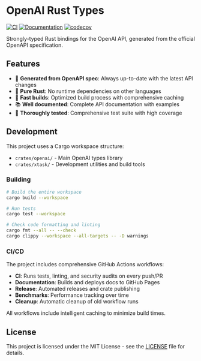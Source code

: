 # OpenAI Rust Types

[![CI](https://github.com/your-org/openai-rust-types/workflows/CI/badge.svg)](https://github.com/your-org/openai-rust-types/actions)
[![Documentation](https://github.com/your-org/openai-rust-types/workflows/Documentation/badge.svg)](https://github.com/your-org/openai-rust-types/actions)
[![codecov](https://codecov.io/gh/your-org/openai-rust-types/branch/main/graph/badge.svg)](https://codecov.io/gh/your-org/openai-rust-types)

Strongly-typed Rust bindings for the OpenAI API, generated from the official OpenAPI specification.

## Features

- 🔧 **Generated from OpenAPI spec**: Always up-to-date with the latest API changes
- 🦀 **Pure Rust**: No runtime dependencies on other languages
- 🚀 **Fast builds**: Optimized build process with comprehensive caching
- 📚 **Well documented**: Complete API documentation with examples
- 🧪 **Thoroughly tested**: Comprehensive test suite with high coverage

## Development

This project uses a Cargo workspace structure:

- `crates/openai/` - Main OpenAI types library
- `crates/xtask/` - Development utilities and build tools

### Building

```bash
# Build the entire workspace
cargo build --workspace

# Run tests
cargo test --workspace

# Check code formatting and linting
cargo fmt --all -- --check
cargo clippy --workspace --all-targets -- -D warnings
```

### CI/CD

The project includes comprehensive GitHub Actions workflows:

- **CI**: Runs tests, linting, and security audits on every push/PR
- **Documentation**: Builds and deploys docs to GitHub Pages
- **Release**: Automated releases and crate publishing
- **Benchmarks**: Performance tracking over time
- **Cleanup**: Automatic cleanup of old workflow runs

All workflows include intelligent caching to minimize build times.

## License

This project is licensed under the MIT License - see the [LICENSE](LICENSE) file for details.